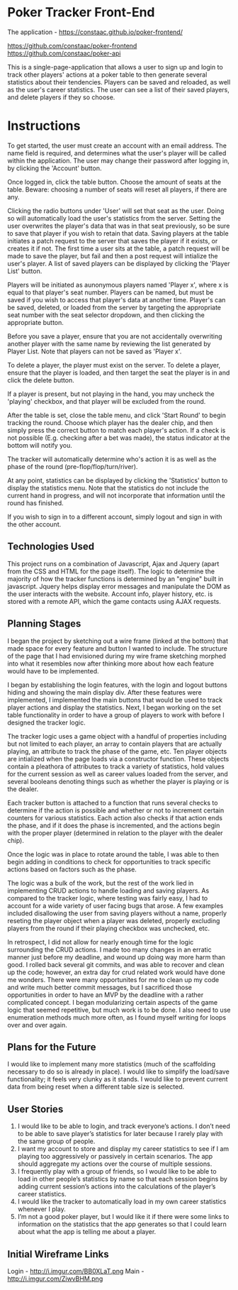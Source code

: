 # Poker Tracker Front-End

The application - https://constaac.github.io/poker-frontend/

https://github.com/constaac/poker-frontend
https://github.com/constaac/poker-api

This is a single-page-application that allows a user to sign up and login to track
other players' actions at a poker table to then generate several statistics about
their tendencies. Players can be saved and reloaded, as well as the user's
career statistics. The user can see a list of their saved players, and delete
players if they so choose.

# Instructions

To get started, the user must create an account with an email address. The name
field is required, and determines what the user's player will be called within
the application. The user may change their password after logging in, by clicking
the 'Account' button.

Once logged in, click the table button. Choose the amount of seats at the table.
Beware: choosing a number of seats will reset all players, if there are any.

Clicking the radio buttons under 'User' will set that seat as the user. Doing so
will automatically load the user's statistics from the server. Setting the user
overwrites the player's data that was in that seat previously, so be sure to save
that player if you wish to retain that data. Saving players at the table initiates
a patch request to the server that saves the player if it exists, or creates it
if not. The first time a user sits at the table, a patch request will be made to
save the player, but fail and then a post request will intialize the user's player.
A list of saved players can be displayed by clicking the 'Player List'
button.

Players will be initiated as aunonymous players named 'Player x', where x is equal
to that player's seat number. Players can be named, but must be saved if you wish
to access that player's data at another time. Player's can be saved, deleted, or
loaded from the server by targeting the appropriate seat number with the seat
selector dropdown, and then clicking the appropriate button.

Before you save a player, ensure that you are not accidentally overwriting another
player with the same name by reviewing the list generated by Player List. Note that
players can not be saved as 'Player x'.

To delete a player, the player must exist on the server. To delete a player, ensure
that the player is loaded, and then target the seat the player is in and click
the delete button.

If a player is present, but not playing in the hand, you may uncheck the 'playing'
checkbox, and that player will be excluded from the round.

After the table is set, close the table menu, and click 'Start Round' to begin
tracking the round. Choose which player has the dealer chip, and then simply press
the correct button to match each player's action. If a check is not possible (E.g.
checking after a bet was made), the status indicator at the bottom will notify you.

The tracker will automatically determine who's action it is as well as the phase
of the round (pre-flop/flop/turn/river).

At any point, statistics can be displayed by clicking the 'Statistics' button to
display the statistics menu. Note that the statistics do not include the current
hand in progress, and will not incorporate that information until the round has
finished.

If you wish to sign in to a different
account, simply logout and sign in with the other account.

## Technologies Used

This project runs on a combination of Javascript, Ajax and Jquery (apart from the
CSS and HTML for the page itself). The logic to determine the majority of
how the tracker functions is determined by an "engine" built in javascript. Jquery
helps display error messages and manipulate the DOM as the user interacts with
the website. Account info, player history, etc. is stored with a remote API, which
the game contacts using AJAX requests.

## Planning Stages

I began the project by sketching out a wire frame (linked at the bottom) that
made space for every feature and button I wanted to include. The structure of the
page that I had envisioned during my wire frame sketching morphed into what it
resembles now after thinking more about how each feature would have to be implemented.

I began by establishing the login features, with the login and logout buttons hiding
and showing the main display div. After these features were implemented, I implemented
the main buttons that would be used to track player actions and display the statistics.
Next, I began working on the set table functionality in order to have a group of players
to work with before I designed the tracker logic.

The tracker logic uses a game object with a handful of properties including but not
limited to each player, an array to contain players that are actually playing, an
attribute to track the phase of the game, etc. Ten player objects are intialized
when the page loads via a constructor function. These objects contain a pleathora of
attributes to track a variety of statistics, hold values for the current session
as well as career values loaded from the server, and several booleans denoting things
such as whether the player is playing or is the dealer.

Each tracker button is attached to a function that runs several checks to determine if
the action is possible and whether or not to increment certain counters for various
statistics. Each action also checks if that action ends the phase, and if it does
the phase is incremented, and the actions begin with the proper player (determined in
relation to the player with the dealer chip).

Once the logic was in place to rotate around the table, I was able to then begin adding
in conditions to check for opportunities to track specific actions based on factors
such as the phase.

The logic was a bulk of the work, but the rest of the work lied in implementing
CRUD actions to handle loading and saving players. As compared to the tracker logic,
where testing was fairly easy, I had to account for a wide variety of user facing bugs
that arose. A few examples included disallowing the user from saving players without
a name, properly reseting the player object when a player was deleted, properly excluding
players from the round if their playing checkbox was unchecked, etc.

In retrospect, I did not allow for nearly enough time for the logic surrounding the
CRUD actions. I made too many changes in an erratic manner just before my deadline, and
wound up doing way more harm than good. I rolled back several git commits, and was
able to recover and clean up the code; however, an extra day for crud related work
would have done me wonders. There were many opportunites for me to clean up my code
and write much better commit messages, but I sacrificed those opportunities in order
to have an MVP by the deadline with a rather complicated concept. I began modularizing
certain aspects of the game logic that seemed repetitive, but much work is to be done.
I also need to use enumeration methods much more often, as I found myself writing
for loops over and over again.

## Plans for the Future

I would like to implement many more statistics (much of the scaffolding necessary
to do so is already in place). I would like to simplify the load/save functionality;
it feels very clunky as it stands. I would like to prevent current data from being reset
when a different table size is selected.

## User Stories

1. I would like to be able to login, and track everyone’s actions. I don’t need to be able to save player’s statistics for later because I rarely play with the same group of people.
2. I want my account to store and display my career statistics to see if I am playing too aggressively or passively in certain scenarios. The app should aggregate my actions over the course of multiple sessions.
3. I frequently play with a group of friends, so I would like to be able to load in other people’s statistics by name so that each session begins by adding current session’s actions into the calculations of the player’s career statistics.
4. I would like the tracker to automatically load in my own career statistics whenever I play.
5. I’m not a good poker player, but I would like it if there were some links to information on the statistics that the app generates so that I could learn about what the app is telling me about a player.


## Initial Wireframe Links

Login - http://i.imgur.com/BB0XLaT.png
Main - http://i.imgur.com/ZiwvBHM.png
